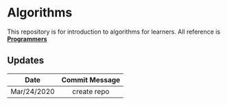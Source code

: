 # Algorithms  
This repository is for introduction to algorithms for learners. All reference is **[Programmers](https://programmers.co.kr/top_programmers/introduce)**  

## Updates
| Date | Commit Message |
|:---:|:---:|
| Mar/24/2020 | create repo |
